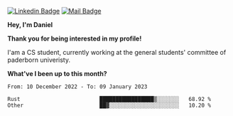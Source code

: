 [![Linkedin Badge](https://img.shields.io/badge/-LinkedIn-0e76a8?style=flat-square&logo=Linkedin&logoColor=white)](https://www.linkedin.com/in/daniel-negi-592ba3223/)
[![Mail Badge](https://img.shields.io/badge/Gmail-D14836?style=flat-square&logo=gmail&logoColor=white)](mailto:daniel.ravi.negi@googlemail.com)

**Hey, I'm Daniel**

**Thank you for being interested in my profile!**

I'am a CS student, currently working at the general students' committee of paderborn univeristy.

**What've I been up to this month?** 

<!--START_SECTION:waka-->

```text
From: 10 December 2022 - To: 09 January 2023

Rust                         █████████████████▒░░░░░░░   68.92 %
Other                        ██▓░░░░░░░░░░░░░░░░░░░░░░   10.20 %
```

<!--END_SECTION:waka-->
